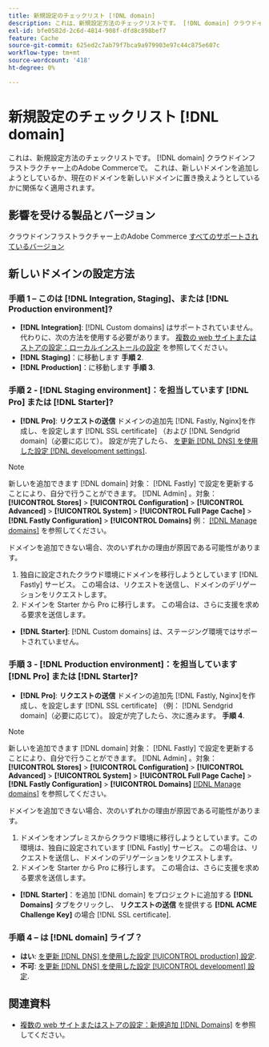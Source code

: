 ```yaml
---
title: 新規設定のチェックリスト [!DNL domain]
description: これは、新規設定方法のチェックリストです。 [!DNL domain] クラウドインフラストラクチャー上のAdobe Commerceで。
exl-id: bfe0582d-2c6d-4814-908f-dfd8c898bef7
feature: Cache
source-git-commit: 625ed2c7ab79f7bca9a979903e97c44c875e607c
workflow-type: tm+mt
source-wordcount: '418'
ht-degree: 0%

---
```


# 新規設定のチェックリスト [!DNL domain]

これは、新規設定方法のチェックリストです。 [!DNL domain] クラウドインフラストラクチャー上のAdobe Commerceで。 これは、新しいドメインを追加しようとしているか、現在のドメインを新しいドメインに置き換えようとしているかに関係なく適用されます。

## 影響を受ける製品とバージョン

クラウドインフラストラクチャー上のAdobe Commerce [すべてのサポートされているバージョン](https://www.adobe.com/content/dam/cc/en/legal/terms/enterprise/pdfs/Adobe-Commerce-Software-Lifecycle-Policy.pdf)

## 新しいドメインの設定方法

### 手順 1 – このは [!DNL Integration, Staging]、または [!DNL Production environment]?

* **[!DNL Integration]**: [!DNL Custom domains] はサポートされていません。 代わりに、次の方法を使用する必要があります。 [複数の web サイトまたはストアの設定：ローカルインストールの設定](https://experienceleague.adobe.com/docs/commerce-cloud-service/user-guide/configure-store/multiple-sites.html#add-new-domains) を参照してください。
* **[!DNL Staging]**：に移動します **手順 2**.
* **[!DNL Production]**：に移動します **手順 3**.

### 手順 2 - [!DNL Staging environment]：を担当しています [!DNL Pro] または [!DNL Starter]?

* **[!DNL Pro]**: **リクエストの送信** ドメインの追加先 [!DNL Fastly, Nginx]を作成し、を設定します [!DNL SSL certificate] （および [!DNL Sendgrid domain]（必要に応じて）。 設定が完了したら、 [を更新 [!DNL DNS] を使用した設定 [!DNL development settings]](https://experienceleague.adobe.com/docs/commerce-cloud-service/user-guide/cdn/setup-fastly/fastly-configuration.html#update-dns-configuration-with-development-settings).

>[!NOTE]
>
>新しいを追加できます [!DNL domain] 対象： [!DNL Fastly] で設定を更新することにより、自分で行うことができます。 [!DNL Admin] 。対象： **[!UICONTROL Stores]** > **[!UICONTROL Configuration]** > **[!UICONTROL Advanced]** > **[!UICONTROL System]** > **[!UICONTROL Full Page Cache]** > **[!DNL Fastly Configuration]** > **[!UICONTROL Domains]** 例： [[!DNL Manage domains]](https://experienceleague.adobe.com/docs/commerce-cloud-service/user-guide/cdn/setup-fastly/fastly-custom-cache-configuration.html#manage-domains) を参照してください。
>
>ドメインを追加できない場合、次のいずれかの理由が原因である可能性があります。
>
>1. 独自に設定されたクラウド環境にドメインを移行しようとしています [!DNL Fastly] サービス。 この場合は、リクエストを送信し、ドメインのデリゲーションをリクエストします。
>1. ドメインを Starter から Pro に移行します。 この場合は、さらに支援を求める要求を送信します。

* **[!DNL Starter]**: [!DNL Custom domains] は、ステージング環境ではサポートされていません。

### 手順 3 - [!DNL Production environment]：を担当しています [!DNL Pro] または [!DNL Starter]?

* **[!DNL Pro]**: **リクエストの送信** ドメインの追加先 [!DNL Fastly, Nginx]を作成し、を設定します [!DNL SSL certificate] （例： [!DNL Sendgrid domain]（必要に応じて）。 設定が完了したら、次に進みます。 **手順 4**.

>[!NOTE]
>
>新しいを追加できます [!DNL domain] 対象： [!DNL Fastly] で設定を更新することにより、自分で行うことができます。 [!DNL Admin] 。対象： **[!UICONTROL Stores]** > **[!UICONTROL Configuration]** > **[!UICONTROL Advanced]** > **[!UICONTROL System]** > **[!UICONTROL Full Page Cache]** > **[!DNL Fastly Configuration]** > **[!UICONTROL Domains]** [[!DNL Manage domains]](https://experienceleague.adobe.com/docs/commerce-cloud-service/user-guide/cdn/setup-fastly/fastly-custom-cache-configuration.html#manage-domains) を参照してください。
>
>
>ドメインを追加できない場合、次のいずれかの理由が原因である可能性があります。
>
>1. ドメインをオンプレミスからクラウド環境に移行しようとしています。この環境は、独自に設定されています [!DNL Fastly] サービス。 この場合は、リクエストを送信し、ドメインのデリゲーションをリクエストします。
>1. ドメインを Starter から Pro に移行します。 この場合は、さらに支援を求める要求を送信します。

* **[!DNL Starter]**：を追加 [!DNL domain] をプロジェクトに追加する **[!DNL Domains]** タブをクリックし、 **リクエストの送信** を提供する **[!DNL ACME Challenge Key]** の場合 [!DNL SSL certificate].

### 手順 4 – は [!DNL domain] ライブ？

* **はい**: [を更新 [!DNL DNS] を使用した設定 [!UICONTROL production] 設定](https://experienceleague.adobe.com/docs/commerce-cloud-service/user-guide/launch/checklist.html#update-dns-configuration-with-production-settings).
* **不可**: [を更新 [!DNL DNS] を使用した設定 [!UICONTROL development] 設定](https://experienceleague.adobe.com/docs/commerce-cloud-service/user-guide/cdn/setup-fastly/fastly-configuration.html#update-dns-configuration-with-development-settings).

## 関連資料

* [複数の web サイトまたはストアの設定：新規追加 [!DNL Domains]](https://experienceleague.adobe.com/docs/commerce-cloud-service/user-guide/configure-store/multiple-sites.html#add-new-domains) を参照してください。
